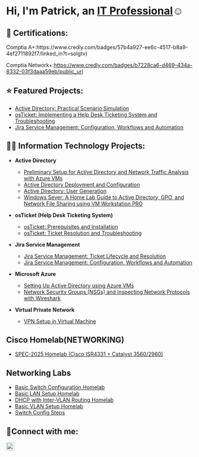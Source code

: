<h1>Hi, I'm Patrick, an <a href="www.linkedin.com/in/patrick-furtado-94796233b">IT Professional</a>☺</h1>
<h2> 📄 Certifications:</h2>
Comptia A+:https://www.credly.com/badges/57b4a927-ee6c-4517-b8a9-4ef2711892f7/linked_in?t=solgtv)

Comptia Network+:https://www.credly.com/badges/b7228ca6-d469-434a-8332-03f3daaa59eb/public_url

<h2> ⭐ Featured Projects:</h2>


- [Active Directory: Practical Scenario Simulation](https://github.com/P-furtado/ad-scenario-sim)
- [osTicket: Implementing a Help Desk Ticketing System and Troubleshooting](https://github.com/P-furtado/OSticket-TicketReso)
- [Jira Service Management: Configuration, Workflows and Automation](https://github.com/P-furtado/Jira-Config)


<h2>👨‍💻 Information Technology Projects:</h2>

- <b>Active Directory</b>

  - [Preliminary Setup for Active Directory and Network Traffic Analysis with Azure VMs](https://github.com/P-furtado/ad-azuresetup)
  - [Active Directory Deployment and Configuration](https://github.com/P-furtado/ad_deployment_Config)
  - [Active Directory: User Generation](https://github.com/P-furtado/AD-USER-GEN)
  - [Windows Sever: A Home Lab Guide to Active Directory, GPO, and Network File Sharing using VM Workstation PRO](https://github.com/P-furtado/Windows-sever-2022)

<b></b>
<b></b>



- <b>osTicket (Help Desk Ticketing System)</b>
  - [osTicket: Prerequisites and Installation](https://github.com/P-furtado/OSticket-Prereqs)
  - [osTicket: Ticket Resolution and Troubleshooting](https://github.com/P-furtado/OSticket-TicketReso)
 
 - <b> Jira Service Management</b> 
   - [Jira Service Management: Ticket Lifecycle and Resolution](https://github.com/P-furtado/Jira-Tickets)
   - [Jira Service Management: Configuration, Workflows and Automation](https://github.com/P-furtado/Jira-Config)

- <b>Microsoft Azure</b>
  - [Setting Up Active Directory using Azure VMs](https://github.com/P-furtado/config-Ad-on-premises)
  - [Network Security Groups (NSGs) and Inspecting Network Protocols with Wireshark](https://github.com/P-furtado/NSGs-azure)
- <b>Virtual Private Network</b>
  - [VPN Setup in Virtual Machine ](https://github.com/P-furtado/VPN-Setup)


## Cisco Homelab(NETWORKING)

- [SPEC-2025 Homelab (Cisco ISR4331 + Catalyst 3560/2960)](https://github.com/P-furtado/SPEC-2-Homelab-4300-Isolated-Router-Catalyst-3560-2960-)
## Networking Labs
- [Basic Switch Configuration Homelab](https://github.com/P-furtado/basic-switch-config-homelab) 
- [Basic LAN Setup Homelab](https://github.com/P-furtado/basic-lan-setup-homelab)   
- [DHCP with Inter-VLAN Routing Homelab](https://github.com/P-furtado/dhcp-intervlan-routing-homelab)
- [Basic VLAN Setup Homelab](https://github.com/P-furtado/basic-vlan-setup-homelab)
- [Switch Config Steps](https://github.com/P-furtado/switch-config-steps)  

<h2>🤳Connect with me:</h2>

[<img align="left" alt="Josh | LinkedIn" width="22px" src="https://cdn.jsdelivr.net/npm/simple-icons@v3/icons/linkedin.svg" />][linkedin]

[linkedin]: https://www.linkedin.com/in/patrick-furtado-94796233b/
